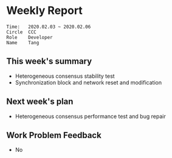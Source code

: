 # Weekly Report 
```
Time: 	2020.02.03 ~ 2020.02.06
Circle	CCC
Role	Developer
Name	Tang
```
## This week's summary
- Heterogeneous consensus stability test
- Synchronization block and network reset and modification




## Next week's plan
- Heterogeneous consensus performance test and bug repair

## Work Problem Feedback
- No

